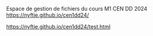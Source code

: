 Espace de gestion de fichiers du cours M1 CEN DD 2024
https://nyftie.github.io/cen1dd24/

https://nyftie.github.io/cen1dd24/test.html
